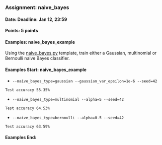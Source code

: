 ### Assignment: naive_bayes
#### Date: Deadline: Jan 12, 23:59
#### Points: 5 points
#### Examples: naive_bayes_example

Using the [naive_bayes.py](https://github.com/ufal/npfl129/tree/master/labs/09/naive_bayes.py)
template, train either a Gaussian, multinomial or Bernoulli naive Bayes
classifier.

#### Examples Start: naive_bayes_example
- `--naive_bayes_type=gaussian --gaussian_var_epsilon=1e-6 --seed=42`
```
Test accuracy 55.35%
```
- `--naive_bayes_type=multinomial --alpha=5 --seed=42`
```
Test accuracy 64.53%
```
- `--naive_bayes_type=bernoulli --alpha=0.5 --seed=42`
```
Test accuracy 63.59%
```
#### Examples End:

